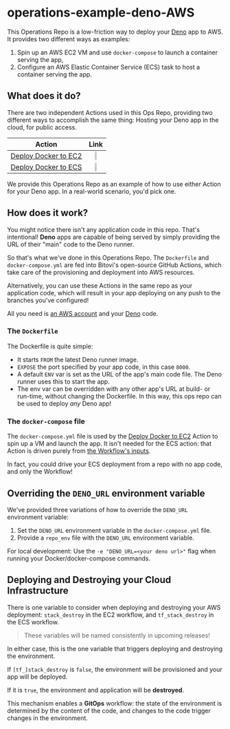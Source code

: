 # operations-example-deno-AWS

This Operations Repo is a low-friction way to deploy your [Deno][1] app to AWS. It provides two different ways as examples:

1. Spin up an AWS EC2 VM and use `docker-compose` to launch a container serving the app,
2. Configure an AWS Elastic Container Service (ECS) task to host a container serving the app.

## What does it do?

There are two independent Actions used in this Ops Repo, providing two different ways to accomplish the same thing: Hosting your Deno app in the cloud, for public access.

| Action | Link |
|:------:|:----:|
| [Deploy Docker to EC2][2]  | <img src="https://github.com/bitovi/operations-example-deno-ec2/assets/8335079/1aaa61a6-e8fc-42b5-b1c8-4466840e6126" height="25%" width="25%" /> |
| [Deploy Docker to ECS][3]  | <img src="https://github.com/bitovi/operations-example-deno-ec2/assets/8335079/bab32753-c6d8-49ba-a5a3-e461ca1162a9" height="25%" width="25%"> |

We provide this Operations Repo as an example of how to use either Action for your Deno app. In a real-world scenario, you'd pick one.

## How does it work?

You might notice there isn't any application code in this repo. That's intentional! **Deno** apps are capable of being served by simply providing the URL of their "main" code to the Deno runner.

So that's what we've done in this Operations Repo. The `Dockerfile` and `docker-compose.yml` are fed into Bitovi's open-source GitHub Actions, which take care of the provisioning and deployment into AWS resources.

Alternatively, you can use these Actions in the same repo as your application code, which will result in your app deploying on any push to the branches you've configured!

All you need is [an AWS account](https://aws.amazon.com/free) and your [Deno][1] code.

### The `Dockerfile`

The Dockerfile is quite simple:

- It starts `FROM` the latest Deno runner image.
- `EXPOSE` the port specified by your app code, in this case `8000`.
- A default `ENV` var is set as the URL of the app's main code file. The Deno runner uses this to start the app.
- The env var can be overridden with any other app's URL at build- or run-time, without changing the Dockerfile. In this way, this ops repo can be used to deploy _any_ Deno app!

### The `docker-compose` file

The `docker-compose.yml` file is used by the [Deploy Docker to EC2][2] Action to spin up a VM and launch the app. It isn't needed for the ECS action: that Action is driven purely from [the Workflow's inputs][4].

In fact, you could drive your ECS deployment from a repo with no app code, and only the Workflow!

## Overriding the `DENO_URL` environment variable

We've provided three variations of how to override the `DENO_URL` environment variable:

1. Set the `DENO_URL` environment variable in the `docker-compose.yml` file.
1. Provide a `repo_env` file with the `DENO_URL` environment variable.

For local development: Use the `-e "DENO_URL=<your deno url>"` flag when running your Docker/docker-compose commands.


[1]: https://deno.com/
[2]: https://github.com/bitovi/github-actions-deploy-docker-to-ec2
[3]: https://github.com/bitovi/github-actions-deploy-ecs
[4]: .github/workflows/deploy.yaml#L45

## Deploying and Destroying your Cloud Infrastructure

There is one variable to consider when deploying and destroying your AWS deployment: `stack_destroy` in the EC2 workflow, and `tf_stack_destroy` in the ECS workflow.

> These variables will be named consistently in upcoming releases!

In either case, this is the one variable that triggers deploying and destroying the environment.

If `[tf_]stack_destroy` is `false`, the environment will be provisioned and your app will be deployed.

If it is `true`, the environment and application will be **destroyed**.

This mechanism enables a **GitOps** workflow: the state of the environment is determined by the content of the code, and changes to the code trigger changes in the environment.